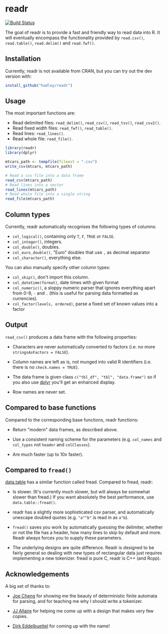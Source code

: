 # readr

[![Build Status](https://travis-ci.org/hadley/readr.png?branch=master)](https://travis-ci.org/hadley/readr)

The goal of readr is to provide a fast and friendly way to read data into R. It will eventually encompass the functionality provided by `read.csv()`, `read.table()`, `read.delim()` and `read.fwf()`.

## Installation

Currently, readr is not available from CRAN, but you can try out the dev version with:

```R
install_github("hadley/readr")
```

## Usage

The most important functions are:

* Read delimited files: `read_delim()`, `read_csv()`, `read_tsv()`, `read_csv2()`.
* Read fixed width files: `read_fwf()`, `read_table()`.
* Read lines: `read_lines()`.
* Read whole file: `read_file()`.

```r
library(readr)
library(dplyr)

mtcars_path <- tempfile(fileext = ".csv")
write_csv(mtcars, mtcars_path)

# Read a csv file into a data frame
read_csv(mtcars_path)
# Read lines into a vector
read_lines(mtcars_path)
# Read whole file into a single string
read_file(mtcars_path)
```

## Column types

Currently, readr automatically recognises the following types of columns:

* `col_logical()`, containing only `T`, `F`, `TRUE` or `FALSE`.
* `col_integer()`, integers.
* `col_double()`, doubles.
* `col_euro_double()`, "Euro" doubles that use `,` as decimal separator
* `col_character()`, everything else.

You can also manually specify other column types:

* `col_skip()`, don't import this column.
* `col_datetime(format)`, date times with given format
* `col_numeric()`, a sloppy numeric parser that ignores everything apart from
   0-9, `-` and `.` (this is useful for parsing data formatted as currencies).
* `col_factor(levels, ordered)`, parse a fixed set of known values into a 
  factor

## Output

`read_csv()` produces a data frame with the following properties:

* Characters are never automatically converted to factors (i.e. no more 
  `stringsAsFactors = FALSE`).

* Column names are left as is, not munged into valid R identifiers
  (i.e. there is no `check.names = TRUE`).

* The data frame is given class `c("tbl_df", "tbl", "data.frame")` so 
  if you also use [dplyr](https://github.com/hadley/dplyr/) you'll get an 
  enhanced display.

* Row names are never set.

## Compared to base functions

Compared to the corresponding base functions, readr functions:

* Return "modern" data frames, as described above.

* Use a consistent naming scheme for the parameters (e.g. `col_names` and 
 `col_types` not `header` and `colClasses`).
 
* Are much faster (up to 10x faster).

## Compared to `fread()`

[data.table](https://github.com/Rdatatable/data.table) has a similar function called fread. Compared to fread, readr:

* Is slower. (It's currently much slower, but will always be somewhat slower
  than fread.) If you want absolutely the best performance, use 
  `data.table::fread()`.
  
* readr has a slightly more sophisticated csv parser, and automatically 
  unescape doubled quotes (e.g. `"a""b"` is read in as `a"b`).
  
* `fread()` saves you work by automatically guessing the delimiter, whether
  or not the file has a header, how many lines to skip by default and 
  more. Readr always forces you to supply these parameters.
  
* The underlying designs are quite difference. Readr is designed to be fairly
  general so dealing with new types of rectangular data just requires 
  implementing a new tokenizer. fread is pure C, readr is C++ (and Rcpp).

## Acknowledgements

A big set of thanks to:

* [Joe Cheng](https://github.com/jcheng5) for showing me the beauty of
  deterministic finite automata for parsing, and for teaching me why I 
  should write a tokenizer.
  
* [JJ Allaire](https://github.com/jjallaire) for helping me come up with a
  design that makes very few copies.
  
* [Dirk Eddelbuettel](http://dirk.eddelbuettel.com) for coming up with the
  name!
  
